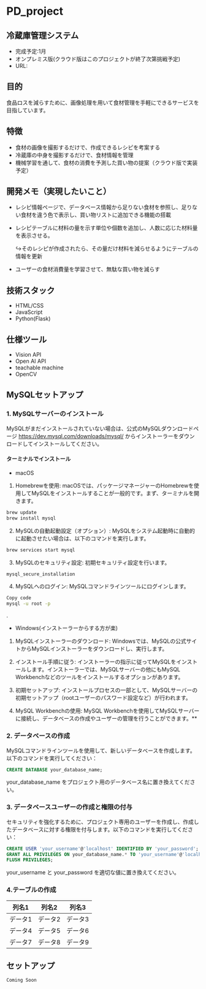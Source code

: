 # PD_project
## 冷蔵庫管理システム
- 完成予定:1月
- オンプレミス版(クラウド版はこのプロジェクトが終了次第挑戦予定)
- URL:
  
## 目的
食品ロスを減らすために、画像処理を用いて食材管理を手軽にできるサービスを目指しています。

## 特徴

- 食材の画像を撮影するだけで、作成できるレシピを考案する
- 冷蔵庫の中身を撮影するだけで、食材情報を管理
- 機械学習を通して、食材の消費を予測した買い物の提案（クラウド版で実装予定）

## 開発メモ（実現したいこと）
- レシピ情報ページで、データベース情報から足りない食材を参照し、足りない食材を違う色で表示し、買い物リストに追加できる機能の搭載
- レシピテーブルに材料の量を示す単位や個数を追加し、人数に応じた材料量を表示させる。

  ↪︎そのレシピが作成されたら、その量だけ材料を減らせるようにテーブルの情報を更新
- ユーザーの食材消費量を学習させて、無駄な買い物を減らす

## 技術スタック

- HTML/CSS
- JavaScript
- Python(Flask)
  
## 仕様ツール
- Vision API
- Open AI API
- teachable machine
- OpenCV

## MySQLセットアップ
### 1. MySQLサーバーのインストール
MySQLがまだインストールされていない場合は、公式のMySQLダウンロードページ https://dev.mysql.com/downloads/mysql/ からインストーラーをダウンロードしてインストールしてください。
#### ターミナルでインストール
- macOS
  
1. Homebrewを使用:
macOSでは、パッケージマネージャーのHomebrewを使用してMySQLをインストールすることが一般的です。まず、ターミナルを開きます。

```bash
brew update
brew install mysql
```

2. MySQLの自動起動設定（オプション）:
MySQLをシステム起動時に自動的に起動させたい場合は、以下のコマンドを実行します。

```bash
brew services start mysql
```

3. MySQLのセキュリティ設定:
初期セキュリティ設定を行います。

```bash
mysql_secure_installation
```

4. MySQLへのログイン:
MySQLコマンドラインツールにログインします。

```bash
Copy code
mysql -u root -p
```
.
- Windows(インストーラーからする方が楽)
1. MySQLインストーラーのダウンロード:
Windowsでは、MySQLの公式サイトからMySQLインストーラーをダウンロードし、実行します。

2. インストール手順に従う:
インストーラーの指示に従ってMySQLをインストールします。インストーラーでは、MySQLサーバーの他にもMySQL Workbenchなどのツールをインストールするオプションがあります。

3. 初期セットアップ:
インストールプロセスの一部として、MySQLサーバーの初期セットアップ（rootユーザーのパスワード設定など）が行われます。

4. MySQL Workbenchの使用:
MySQL Workbenchを使用してMySQLサーバーに接続し、データベースの作成やユーザーの管理を行うことができます。**


### 2. データベースの作成
MySQLコマンドラインツールを使用して、新しいデータベースを作成します。以下のコマンドを実行してください：
```sql
CREATE DATABASE your_database_name;
```
your_database_name をプロジェクト用のデータベース名に置き換えてください。

### 3. データベースユーザーの作成と権限の付与
セキュリティを強化するために、プロジェクト専用のユーザーを作成し、作成したデータベースに対する権限を付与します。以下のコマンドを実行してください：
```sql
CREATE USER 'your_username'@'localhost' IDENTIFIED BY 'your_password';
GRANT ALL PRIVILEGES ON your_database_name.* TO 'your_username'@'localhost';
FLUSH PRIVILEGES;
```
your_username と your_password を適切な値に置き換えてください。

### 4.テーブルの作成
| 列名1 | 列名2 | 列名3 |
|-------|-------|-------|
| データ1 | データ2 | データ3 |
| データ4 | データ5 | データ6 |
| データ7 | データ8 | データ9 |


## セットアップ

```bash
Coming Soon


